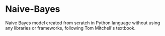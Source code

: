 # Naive-Bayes
Naive Bayes model created from scratch in Python language without using any libraries or frameworks, following Tom Mitchell's textbook.
